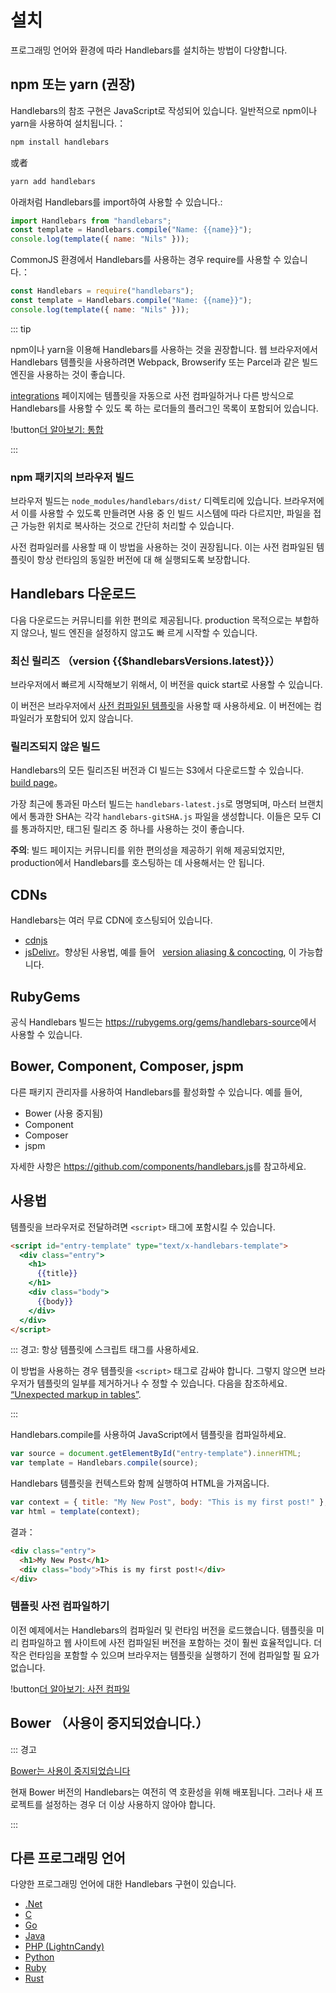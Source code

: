 # 설치

프로그래밍 언어와 환경에 따라 Handlebars를 설치하는 방법이 다양합니다.

## npm 또는 yarn (권장)

Handlebars의 참조 구현은 JavaScript로 작성되어 있습니다. 일반적으로 npm이나 yarn을 사용하여 설치됩니다.：

```bash
npm install handlebars
```

或者

```bash
yarn add handlebars
```

아래처럼 Handlebars를 import하여 사용할 수 있습니다.:

```js
import Handlebars from "handlebars";
const template = Handlebars.compile("Name: {{name}}");
console.log(template({ name: "Nils" }));
```

CommonJS 환경에서 Handlebars를 사용하는 경우 require를 사용할 수 있습니다.：

```js
const Handlebars = require("handlebars");
const template = Handlebars.compile("Name: {{name}}");
console.log(template({ name: "Nils" }));
```

::: tip

npm이나 yarn을 이용해 Handlebars를 사용하는 것을 권장합니다. 웹 브라우저에서 Handlebars 템플릿을 사용하려면 Webpack,
Browserify 또는 Parcel과 같은 빌드 엔진을 사용하는 것이 좋습니다.

[integrations](integrations.md) 페이지에는 템플릿을 자동으로 사전 컴파일하거나 다른 방식으로 Handlebars를 사용할 수 있도
록 하는 로더들의 플러그인 목록이 포함되어 있습니다.

!button[더 알아보기: 통합](integrations.md)

:::

### npm 패키지의 브라우저 빌드

브라우저 빌드는 `node_modules/handlebars/dist/` 디렉토리에 있습니다. 브라우저에서 이를 사용할 수 있도록 만들려면 사용 중
인 빌드 시스템에 따라 다르지만, 파일을 접근 가능한 위치로 복사하는 것으로 간단히 처리할 수 있습니다.

사전 컴파일러를 사용할 때 이 방법을 사용하는 것이 권장됩니다. 이는 사전 컴파일된 템플릿이 항상 런타임의 동일한 버전에 대
해 실행되도록 보장합니다.

## Handlebars 다운로드

다음 다운로드는 커뮤니티를 위한 편의로 제공됩니다. production 목적으로는 부합하지 않으나, 빌드 엔진을 설정하지 않고도 빠
르게 시작할 수 있습니다.

### 최신 릴리즈 （version {{$handlebarsVersions.latest}}）

<DownloadHandlebars>

브라우저에서 빠르게 시작해보기 위해서, 이 버전을 quick start로 사용할 수 있습니다.

</DownloadHandlebars>

<DownloadHandlebars :runtimeOnly="true">

이 버전은 브라우저에서 [사전 컴파일된 템플릿](precompilation.md)을 사용할 때 사용하세요. 이 버전에는 컴파일러가 포함되어
있지 않습니다.

</DownloadHandlebars>

### 릴리즈되지 않은 빌드

Handlebars의 모든 릴리즈된 버전과 CI 빌드는 S3에서 다운로드할 수 있습니다.
[build page](https://s3.amazonaws.com/builds.handlebarsjs.com/index.html)。

가장 최근에 통과된 마스터 빌드는 `handlebars-latest.js`로 명명되며, 마스터 브랜치에서 통과한 SHA는 각각
`handlebars-gitSHA.js` 파일을 생성합니다. 이들은 모두 CI를 통과하지만, 태그된 릴리즈 중 하나를 사용하는 것이 좋습니다.

**주의**: 빌드 페이지는 커뮤니티를 위한 편의성을 제공하기 위해 제공되었지만, production에서 Handlebars를 호스팅하는 데
사용해서는 안 됩니다.

## CDNs

Handlebars는 여러 무료 CDN에 호스팅되어 있습니다.

- [cdnjs](https://cdnjs.com/libraries/handlebars.js)
- [jsDelivr](http://www.jsdelivr.com/#!handlebarsjs)。향상된 사용법, 예를 들어
    [version aliasing & concocting](https://github.com/jsdelivr/jsdelivr#usage), 이 가능합니다.

## RubyGems

공식 Handlebars 빌드는 <https://rubygems.org/gems/handlebars-source>에서 사용할 수 있습니다.

## Bower, Component, Composer, jspm

다른 패키지 관리자를 사용하여 Handlebars를 활성화할 수 있습니다. 예를 들어,

- Bower (사용 중지됨)
- Component
- Composer
- jspm

자세한 사항은 <https://github.com/components/handlebars.js>를 참고하세요.

## 사용법

템플릿을 브라우저로 전달하려면 `<script>` 태그에 포함시킬 수 있습니다.

```html
<script id="entry-template" type="text/x-handlebars-template">
  <div class="entry">
    <h1>
      {{title}}
    </h1>
    <div class="body">
      {{body}}
    </div>
  </div>
</script>
```

::: 경고: 항상 템플릿에 스크립트 태그를 사용하세요.

이 방법을 사용하는 경우 템플릿을 `<script>` 태그로 감싸야 합니다. 그렇지 않으면 브라우저가 템플릿의 일부를 제거하거나 수
정할 수 있습니다. 다음을 참조하세요.
[“Unexpected markup in tables”](https://html.spec.whatwg.org/multipage/parsing.html#unexpected-markup-in-tables).

:::

Handlebars.compile를 사용하여 JavaScript에서 템플릿을 컴파일하세요.

```js
var source = document.getElementById("entry-template").innerHTML;
var template = Handlebars.compile(source);
```

Handlebars 템플릿을 컨텍스트와 함께 실행하여 HTML을 가져옵니다.

```js
var context = { title: "My New Post", body: "This is my first post!" };
var html = template(context);
```

결과：

```html
<div class="entry">
  <h1>My New Post</h1>
  <div class="body">This is my first post!</div>
</div>
```

### 템플릿 사전 컴파일하기

이전 예제에서는 Handlebars의 컴파일러 및 런타임 버전을 로드했습니다. 템플릿을 미리 컴파일하고 웹 사이트에 사전 컴파일된
버전을 포함하는 것이 훨씬 효율적입니다. 더 작은 런타임을 포함할 수 있으며 브라우저는 템플릿을 실행하기 전에 컴파일할 필
요가 없습니다.

!button[더 알아보기: 사전 컴파일](precompilation.html)

## Bower （사용이 중지되었습니다.）

::: 경고

[Bower는 사용이 중지되었습니다](https://bower.io/blog/2017/how-to-migrate-away-from-bower/)

현재 Bower 버전의 Handlebars는 여전히 역 호환성을 위해 배포됩니다. 그러나 새 프로젝트를 설정하는 경우 더 이상 사용하지
않아야 합니다.

:::

## 다른 프로그래밍 언어

다양한 프로그래밍 언어에 대한 Handlebars 구현이 있습니다.

- [.Net](https://github.com/Handlebars-Net/Handlebars.Net)
- [C](https://github.com/jbboehr/handlebars.c)
- [Go](https://github.com/aymerick/raymond)
- [Java](https://github.com/jknack/handlebars.java)
- [PHP (LightnCandy)](https://github.com/zordius/lightncandy)
- [Python](https://github.com/wbond/pybars3)
- [Ruby](https://github.com/cowboyd/handlebars.rb)
- [Rust](https://github.com/sunng87/handlebars-rust)
